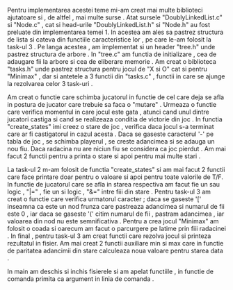 Pentru implementarea acestei teme mi-am creat mai multe biblioteci ajutatoare si , de altfel , mai multe surse . Atat sursele "DoublyLinkedList.c" si "Node.c" , cat si head-urile "DoublyLinkedList.h" si "Node.h" au fost preluate din implementarea temei 1. In acestea am ales sa pastrez structura de lista si cateva din functiile caracteristice lor , pe care le-am folosit la task-ul 3 . Pe langa acestea , am implementat si un header "tree.h" unde pastrez structura de arbore . In "tree.c" am functia de initializare , cea de adaugare fii la arbore si cea de eliberare memorie . Am creat o biblioteca "tasks.h" unde pastrez structura pentru jocul de "X si O" cat si pentru "Minimax" , dar si antetele a 3 functii din "tasks.c" , functii in care se ajunge la rezolvarea celor 3 task-uri . 
    
Am creat o functie care schimba jucatorul in functie de cel care deja se afla in postura de jucator care trebuie sa faca o "mutare" . Urmeaza o functie care verifica momentul in care jocul este gata , atunci cand unul dintre jucatori castiga si cand se realizeaza conditia de victorie din joc . In functia "create_states" imi creez o stare de joc , verifica daca jocul s-a terminat care ar fi castigatorul in cazul acesta . Daca se gaseste caracterul '-' pe tabla de joc , se schimba playerul , se creste adancimea si se adauga un nou fiu. Daca radacina nu are niciun fiu se considera ca joc pierdut . Am mai facut 2 functii pentru a printa o stare si apoi pentru mai multe stari .

La task-ul 2 m-am folosit de functia "create_states" si am mai facut 2 functii care face printare doar pentru o valoare si apoi pentru toate valorile de T/F. In functie de jucatorul care se afla in starea respectiva am facut fie un sau logic , "|=" , fie un si logic , "&=" intre fiii din stare . Pentru task-ul 3 am creat o functie care verifica urmatorul caracter ; daca se gaseste '[' inseamna ca este un nod frunza care pastreaza adancimea si numarul de fii este 0 , iar daca se gaseste '(' citim numarul de fii , pastram adancimea , iar valoarea din nod nu este semnificativa . Pentru a crea jocul "Minimax" am folosit o coada si oarecum am facut o parcurgere pe latime prin fiii radacinei . In final , pentru task-ul 3 am creat functii care rezolva jocul si printeza rezultatul in fisier. Am mai creat 2 functii auxiliare min si max care in functie de paritatea adancimii din stare calculeaza noua valoare pentru starea data .

In main am deschis si inchis fisierele si am apelat functiile , in functie de comanda primita ca argument in linia de comanda . 